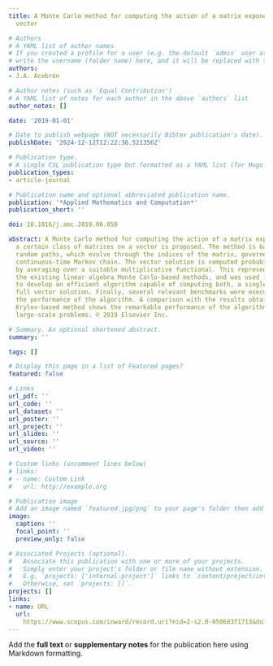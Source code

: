 ```yaml
---
title: A Monte Carlo method for computing the action of a matrix exponential on a
  vector

# Authors
# A YAML list of author names
# If you created a profile for a user (e.g. the default `admin` user at `content/authors/admin/`), 
# write the username (folder name) here, and it will be replaced with their full name and linked to their profile.
authors:
- J.A. Acebrón

# Author notes (such as 'Equal Contribution')
# A YAML list of notes for each author in the above `authors` list
author_notes: []

date: '2019-01-01'

# Date to publish webpage (NOT necessarily Bibtex publication's date).
publishDate: '2024-12-12T12:22:36.521356Z'

# Publication type.
# A single CSL publication type but formatted as a YAML list (for Hugo requirements).
publication_types:
- article-journal

# Publication name and optional abbreviated publication name.
publication: '*Applied Mathematics and Computation*'
publication_short: ''

doi: 10.1016/j.amc.2019.06.059

abstract: A Monte Carlo method for computing the action of a matrix exponential for
  a certain class of matrices on a vector is proposed. The method is based on generating
  random paths, which evolve through the indices of the matrix, governed by a given
  continuous-time Markov chain. The vector solution is computed probabilistically
  by averaging over a suitable multiplicative functional. This representation extends
  the existing linear algebra Monte Carlo-based methods, and was used in practice
  to develop an efficient algorithm capable of computing both, a single entry or the
  full vector solution. Finally, several relevant benchmarks were executed to assess
  the performance of the algorithm. A comparison with the results obtained with a
  Krylov-based method shows the remarkable performance of the algorithm for solving
  large-scale problems. © 2019 Elsevier Inc.

# Summary. An optional shortened abstract.
summary: ''

tags: []

# Display this page in a list of Featured pages?
featured: false

# Links
url_pdf: ''
url_code: ''
url_dataset: ''
url_poster: ''
url_project: ''
url_slides: ''
url_source: ''
url_video: ''

# Custom links (uncomment lines below)
# links:
# - name: Custom Link
#   url: http://example.org

# Publication image
# Add an image named `featured.jpg/png` to your page's folder then add a caption below.
image:
  caption: ''
  focal_point: ''
  preview_only: false

# Associated Projects (optional).
#   Associate this publication with one or more of your projects.
#   Simply enter your project's folder or file name without extension.
#   E.g. `projects: ['internal-project']` links to `content/project/internal-project/index.md`.
#   Otherwise, set `projects: []`.
projects: []
links:
- name: URL
  url: 
    https://www.scopus.com/inward/record.uri?eid=2-s2.0-85068371713&doi=10.1016%2fj.amc.2019.06.059&partnerID=40&md5=41e1ef62cac25a51a6f482223f2394f3
---
```


Add the **full text** or **supplementary notes** for the publication here using Markdown formatting.
